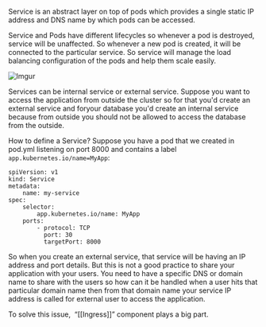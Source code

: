 Service is an abstract layer on top of pods which provides a single static IP address and DNS name by which pods can be accessed. 

Service and Pods have different lifecycles so whenever a pod is destroyed, service will be unaffected. So whenever a new pod is created, it will be connected to the particular service. So service will manage the load balancing configuration of the pods and help them scale easily.   

![Imgur](https://imgur.com/wPhG1Ak.png)

Services can be internal service or external service. Suppose you want to access the application from outside the cluster so for that you'd create an external service and foryour database you'd create an internal service because from outside you should not be allowed to access the database from the outside.  

How to define a Service? 
Suppose you have a pod that we created in pod.yml listening on port 8000 and contains a label `app.kubernetes.io/name=MyApp`: 
```
spiVersion: v1
kind: Service
metadata: 
	name: my-service
spec: 
	selector:
		app.kubernetes.io/name: MyApp
	ports: 
		- protocol: TCP
		  port: 30
		  targetPort: 8000
```

So when you create an external service, that service will be having an IP address and port details. But this is not a good practice to share your application with your users. You need to have a specific DNS or domain name to share with the users so how can it be handled when a user hits that particular domain name then from that domain name your service IP address is called for external user to access the application.   

To solve this issue,  “[[Ingress]]” component plays a big part.    
